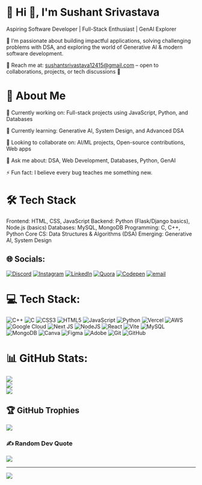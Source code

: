 # 💫 Hi 👋, I'm Sushant Srivastava

Aspiring Software Developer | Full-Stack Enthusiast | GenAI Explorer

🌟 I’m passionate about building impactful applications, solving challenging problems with DSA, and exploring the world of Generative AI & modern software development.

📩 Reach me at: sushantsrivastava12415@gmail.com
 – open to collaborations, projects, or tech discussions 🚀
 
 # 🚀 About Me

🔭 Currently working on: Full-stack projects using JavaScript, Python, and Databases

🌱 Currently learning: Generative AI, System Design, and Advanced DSA

👯 Looking to collaborate on: AI/ML projects, Open-source contributions, Web apps

💬 Ask me about: DSA, Web Development, Databases, Python, GenAI

⚡ Fun fact: I believe every bug teaches me something new.

# 🛠️ Tech Stack

Frontend: HTML, CSS, JavaScript
Backend: Python (Flask/Django basics), Node.js (basics)
Databases: MySQL, MongoDB
Programming: C, C++, Python
Core CS: Data Structures & Algorithms (DSA)
Emerging: Generative AI, System Design
 
## 🌐 Socials:
[![Discord](https://img.shields.io/badge/Discord-%237289DA.svg?logo=discord&logoColor=white)](https://discord.gg/sushant2220) [![Instagram](https://img.shields.io/badge/Instagram-%23E4405F.svg?logo=Instagram&logoColor=white)](https://instagram.com/sri.sushant2220) [![LinkedIn](https://img.shields.io/badge/LinkedIn-%230077B5.svg?logo=linkedin&logoColor=white)](https://linkedin.com/in/https://www.linkedin.com/in/sushant-srivastava-93635a266/) [![Quora](https://img.shields.io/badge/Quora-%23B92B27.svg?logo=Quora&logoColor=white)](https://quora.com/profile/https://www.quora.com/profile/Sushant-Srivastava-100?ch=3&oid=1158911428&share=397f4370&srid=u85LFx&target_type=user) [![Codepen](https://img.shields.io/badge/Codepen-000000?logo=codepen&logoColor=white)](https://codepen.io/@Sushant-Srivastava-the-looper) [![email](https://img.shields.io/badge/Email-D14836?logo=gmail&logoColor=white)](mailto:sushantsrivastava12415@gmail.com) 

# 💻 Tech Stack:
![C++](https://img.shields.io/badge/c++-%2300599C.svg?style=for-the-badge&logo=c%2B%2B&logoColor=white) ![C](https://img.shields.io/badge/c-%2300599C.svg?style=for-the-badge&logo=c&logoColor=white) ![CSS3](https://img.shields.io/badge/css3-%231572B6.svg?style=for-the-badge&logo=css3&logoColor=white) ![HTML5](https://img.shields.io/badge/html5-%23E34F26.svg?style=for-the-badge&logo=html5&logoColor=white) ![JavaScript](https://img.shields.io/badge/javascript-%23323330.svg?style=for-the-badge&logo=javascript&logoColor=%23F7DF1E) ![Python](https://img.shields.io/badge/python-3670A0?style=for-the-badge&logo=python&logoColor=ffdd54) ![Vercel](https://img.shields.io/badge/vercel-%23000000.svg?style=for-the-badge&logo=vercel&logoColor=white) ![AWS](https://img.shields.io/badge/AWS-%23FF9900.svg?style=for-the-badge&logo=amazon-aws&logoColor=white) ![Google Cloud](https://img.shields.io/badge/GoogleCloud-%234285F4.svg?style=for-the-badge&logo=google-cloud&logoColor=white) ![Next JS](https://img.shields.io/badge/Next-black?style=for-the-badge&logo=next.js&logoColor=white) ![NodeJS](https://img.shields.io/badge/node.js-6DA55F?style=for-the-badge&logo=node.js&logoColor=white) ![React](https://img.shields.io/badge/react-%2320232a.svg?style=for-the-badge&logo=react&logoColor=%2361DAFB) ![Vite](https://img.shields.io/badge/vite-%23646CFF.svg?style=for-the-badge&logo=vite&logoColor=white) ![MySQL](https://img.shields.io/badge/mysql-4479A1.svg?style=for-the-badge&logo=mysql&logoColor=white) ![MongoDB](https://img.shields.io/badge/MongoDB-%234ea94b.svg?style=for-the-badge&logo=mongodb&logoColor=white) ![Canva](https://img.shields.io/badge/Canva-%2300C4CC.svg?style=for-the-badge&logo=Canva&logoColor=white) ![Figma](https://img.shields.io/badge/figma-%23F24E1E.svg?style=for-the-badge&logo=figma&logoColor=white) ![Adobe](https://img.shields.io/badge/adobe-%23FF0000.svg?style=for-the-badge&logo=adobe&logoColor=white) ![Git](https://img.shields.io/badge/git-%23F05033.svg?style=for-the-badge&logo=git&logoColor=white) ![GitHub](https://img.shields.io/badge/github-%23121011.svg?style=for-the-badge&logo=github&logoColor=white)
# 📊 GitHub Stats:
![](https://github-readme-stats.vercel.app/api?username=stack-Sushant&theme=blue-green&hide_border=false&include_all_commits=false&count_private=false)<br/>
![](https://nirzak-streak-stats.vercel.app/?user=stack-Sushant&theme=blue-green&hide_border=false)<br/>
![](https://github-readme-stats.vercel.app/api/top-langs/?username=stack-Sushant&theme=blue-green&hide_border=false&include_all_commits=false&count_private=false&layout=compact)

## 🏆 GitHub Trophies
![](https://github-profile-trophy.vercel.app/?username=stack-Sushant&theme=radical&no-frame=true&no-bg=true&margin-w=4)

### ✍️ Random Dev Quote
![](https://quotes-github-readme.vercel.app/api?type=horizontal&theme=radical)

---
[![](https://visitcount.itsvg.in/api?id=stack-Sushant&icon=0&color=0)](https://visitcount.itsvg.in)

<!-- Proudly created with GPRM ( https://gprm.itsvg.in ) -->
